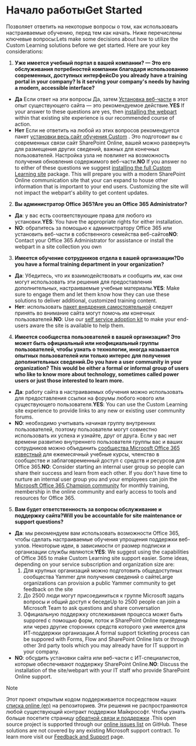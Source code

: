# <a name="get-started"></a><span data-ttu-id="a030c-101">Начало работы</span><span class="sxs-lookup"><span data-stu-id="a030c-101">Get Started</span></span>

<span data-ttu-id="a030c-p101">Позволяет ответить на некоторые вопросы о том, как использовать настраиваемые обучению, перед тем как начать.  Ниже перечислены ключевые вопросы:</span><span class="sxs-lookup"><span data-stu-id="a030c-p101">Lets make some decisions about how to utilize the Custom Learning solutions before we get started.  Here are your key considerations:</span></span>

1. <span data-ttu-id="a030c-104">**Уже имеется учебный портал в вашей компании?  — Это его обслуживания потребностей компании благодаря использованию современных, доступных интерфейс**</span><span class="sxs-lookup"><span data-stu-id="a030c-104">**Do you already have a training portal in your company?  Is it serving your company's needs by having a modern, accessible interface?**</span></span>

- <span data-ttu-id="a030c-105">**Да** Если ответ на эти вопросы Да, затем [Установка веб-части](installwebpart.md) в этот опыт существующего сайта — это рекомендуемое действие.</span><span class="sxs-lookup"><span data-stu-id="a030c-105">**YES** If your answer to these questions are yes, then [installing the webpart](installwebpart.md) within that existing site experience is our recommended course of action.</span></span>
- <span data-ttu-id="a030c-p102">**Нет** Если не ответить на любой из этих вопросов рекомендуется пакет [установки весь сайт обучения Custom](installsitepackage.md) .  Это подготовит вы с современных связи сайт SharePoint Online, вашей можно развернуть для размещения других сведений, важных для конечных пользователей.  Настройка узла не повлияет на возможность получения обновления содержимого веб-части.</span><span class="sxs-lookup"><span data-stu-id="a030c-p102">**NO** If you answer no to either of these questions we suggest [installing the full Custom Learning site](installsitepackage.md) package.  This will prepare you with a modern SharePoint Online communication site that your can expand to house other information that is important to your end users.  Customizing the site will not impact the webpart's ability to get content updates.</span></span> 

2. <span data-ttu-id="a030c-109">**Вы администратор Office 365?**</span><span class="sxs-lookup"><span data-stu-id="a030c-109">**Are you an Office 365 Administrator?**</span></span>

- <span data-ttu-id="a030c-110">**Да**: у вас есть соответствующие права для любого из установки.</span><span class="sxs-lookup"><span data-stu-id="a030c-110">**YES**:  You have the appropriate rights for either installation.</span></span>
- <span data-ttu-id="a030c-111">**NO**: обратитесь за помощью к администратору Office 365 или установить веб-части в собственного семейства веб-сайтов</span><span class="sxs-lookup"><span data-stu-id="a030c-111">**NO**: Contact your Office 365 Administrator for assistance or install the webpart in a site collection you own</span></span>

3. <span data-ttu-id="a030c-112">**Имеется обучение сотрудников отдела в вашей организации?**</span><span class="sxs-lookup"><span data-stu-id="a030c-112">**Do you have a formal training department in your organization?**</span></span>

- <span data-ttu-id="a030c-113">**Да**: Убедитесь, что их взаимодействовать и сообщить им, как они могут использовать эти решения для предоставления дополнительных, настраиваемые учебные материалы.</span><span class="sxs-lookup"><span data-stu-id="a030c-113">**YES**:  Make sure to engage them and let them know how they can use these solutions to deliver additional, customized training content.</span></span>
- <span data-ttu-id="a030c-114">**Нет**: использовать [пакет внедрения самостоятельной](driveadoption.md) следует принять во внимание сайта могут помочь им конечных пользователей.</span><span class="sxs-lookup"><span data-stu-id="a030c-114">**NO**:  Use our [self service adoption kit](driveadoption.md) to make your end-users aware the site is available to help them.</span></span>

4. <span data-ttu-id="a030c-115">**Имеется сообщества пользователей в вашей организации?  Это может быть официальный или неофициальный группы пользователей, чтобы узнать о технологии, иногда называется опытных пользователей или только интерес для получения дополнительных сведений.**</span><span class="sxs-lookup"><span data-stu-id="a030c-115">**Do you have a user community in your organization?  This would be either a formal or informal group of users who like to know more about technology, sometimes called power users or just those interested to learn more.**</span></span>

- <span data-ttu-id="a030c-116">**Да**: работу сайта в настраиваемых обучения можно использовать для предоставления ссылки на форумы любого нового или существующего пользователя.</span><span class="sxs-lookup"><span data-stu-id="a030c-116">**YES**:  You can use the Custom Learning site experience to provide links to any new or existing user community forums.</span></span>
- <span data-ttu-id="a030c-p103">**NO**: необходимо учитывать начиная группу внутренних пользователей, поэтому пользователи могут совместно использовать их успеха и узнайте, друг от друга.  Если у вас нет времени развитию внутреннего пользователя группы вас и ваших сотрудников можно объединить [сообщества Microosft Office 365 известный](https://aka.ms/O365Champions) для ежемесячный учебные курсы, членство в сообществе и заблаговременный доступ с средств и ресурсов для Office 365.</span><span class="sxs-lookup"><span data-stu-id="a030c-p103">**NO**:  Consider starting an internal user group so people can share their success and learn from each other.  If you don't have time to nurture an internal user group you and your employees can join the [Microosft Office 365 Champion community](https://aka.ms/O365Champions) for monthly training, membership in the online community and early access to tools and resources for Office 365.</span></span>

5.  <span data-ttu-id="a030c-119">**Вам будет ответственность за вопросы обслуживание и поддержку сайта?**</span><span class="sxs-lookup"><span data-stu-id="a030c-119">**Will you be accountable for site maintenance or support questions?**</span></span>

- <span data-ttu-id="a030c-p104">**Да**: мы рекомендуем вам использовать возможности Office 365, чтобы сделать настраиваемые обучения упрощения поддержки веб-узлов.  Некоторые идеи, в зависимости от размер подписки и организации службы являются:</span><span class="sxs-lookup"><span data-stu-id="a030c-p104">**YES**: We suggest using the capabilities of Office 365 to make Custom Learning site support easier.  Some ideas, depending on your service subscription and organization size are:</span></span>
    1. <span data-ttu-id="a030c-122">Для крупных организаций можно подготовить общедоступных сообщества Yammer для получения сведений о сайте</span><span class="sxs-lookup"><span data-stu-id="a030c-122">Large organizations can provision a public Yammer community to get feedback on the site</span></span>
    2. <span data-ttu-id="a030c-123">До 2500 люди могут присоединиться к группе Microsoft задать вопросы и общий доступ к беседе</span><span class="sxs-lookup"><span data-stu-id="a030c-123">Up to 2500 people can join a Microsoft Team to ask questions and share conversation</span></span>
    3. <span data-ttu-id="a030c-124">Официальную поддержку отслеживания процесса может быть suppored с помощью форм, поток и SharePoint Online приведены или через другие сторонних средств которого уже имеется для ИТ-поддержки организации.</span><span class="sxs-lookup"><span data-stu-id="a030c-124">A formal support ticketing process can be suppored with Forms, Flow and SharePoint Online lists or through other 3rd party tools which you may already have for IT support in your company.</span></span> 
- <span data-ttu-id="a030c-125">**NO**: обсудить установки сайта или веб-части с ИТ-специалистов, которые обеспечивают поддержку SharePoint Online.</span><span class="sxs-lookup"><span data-stu-id="a030c-125">**NO**:  Discuss the installation of the site/webpart with your IT staff who provide SharePoint Online support.</span></span>  

> [!NOTE]
> <span data-ttu-id="a030c-p105">Этот проект открытым кодом поддерживается посредством наших [списка online (en)](https://github.com/MicrosoftDocs/OfficeDocs-CustomLearning-pr/issues) на репозиториев. Эти решения не распространяются любой существующий контракт поддержки Майкрософт.  Чтобы узнать больше посетите страницу [обратной связи и поддержки](feedback.md) .</span><span class="sxs-lookup"><span data-stu-id="a030c-p105">This open source project is supported through our [online issues list](https://github.com/MicrosoftDocs/OfficeDocs-CustomLearning-pr/issues) on GitHub. These solutions are not covered by any existing Microsoft support contract.  To learn more visit our [Feedback and Support](feedback.md) page.</span></span>
